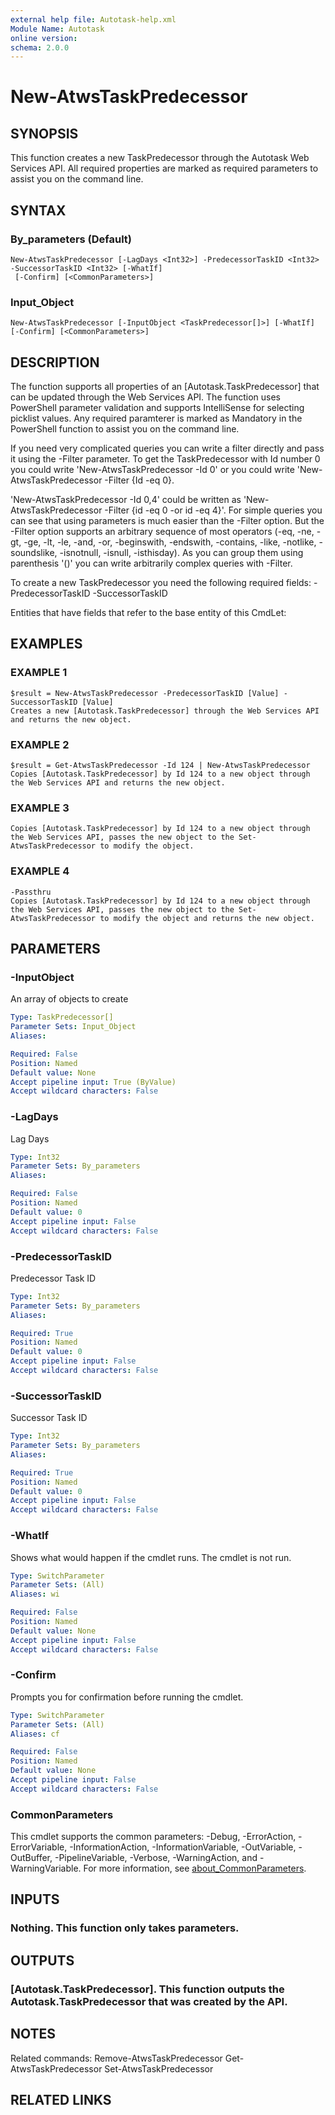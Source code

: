 ```yaml
---
external help file: Autotask-help.xml
Module Name: Autotask
online version:
schema: 2.0.0
---
```


# New-AtwsTaskPredecessor

## SYNOPSIS
This function creates a new TaskPredecessor through the Autotask Web Services API.
All required properties are marked as required parameters to assist you on the command line.

## SYNTAX

### By_parameters (Default)
```
New-AtwsTaskPredecessor [-LagDays <Int32>] -PredecessorTaskID <Int32> -SuccessorTaskID <Int32> [-WhatIf]
 [-Confirm] [<CommonParameters>]
```

### Input_Object
```
New-AtwsTaskPredecessor [-InputObject <TaskPredecessor[]>] [-WhatIf] [-Confirm] [<CommonParameters>]
```

## DESCRIPTION
The function supports all properties of an \[Autotask.TaskPredecessor\] that can be updated through the Web Services API.
The function uses PowerShell parameter validation  and supports IntelliSense for selecting picklist values.
Any required paramterer is marked as Mandatory in the PowerShell function to assist you on the command line.

If you need very complicated queries you can write a filter directly and pass it using the -Filter parameter.
To get the TaskPredecessor with Id number 0 you could write 'New-AtwsTaskPredecessor -Id 0' or you could write 'New-AtwsTaskPredecessor -Filter {Id -eq 0}.

'New-AtwsTaskPredecessor -Id 0,4' could be written as 'New-AtwsTaskPredecessor -Filter {id -eq 0 -or id -eq 4}'.
For simple queries you can see that using parameters is much easier than the -Filter option.
But the -Filter option supports an arbitrary sequence of most operators (-eq, -ne, -gt, -ge, -lt, -le, -and, -or, -beginswith, -endswith, -contains, -like, -notlike, -soundslike, -isnotnull, -isnull, -isthisday).
As you can group them using parenthesis '()' you can write arbitrarily complex queries with -Filter. 

To create a new TaskPredecessor you need the following required fields:
 -PredecessorTaskID
 -SuccessorTaskID

Entities that have fields that refer to the base entity of this CmdLet:

## EXAMPLES

### EXAMPLE 1
```
$result = New-AtwsTaskPredecessor -PredecessorTaskID [Value] -SuccessorTaskID [Value]
Creates a new [Autotask.TaskPredecessor] through the Web Services API and returns the new object.
```

### EXAMPLE 2
```
$result = Get-AtwsTaskPredecessor -Id 124 | New-AtwsTaskPredecessor 
Copies [Autotask.TaskPredecessor] by Id 124 to a new object through the Web Services API and returns the new object.
```

### EXAMPLE 3
```
Copies [Autotask.TaskPredecessor] by Id 124 to a new object through the Web Services API, passes the new object to the Set-AtwsTaskPredecessor to modify the object.
```

### EXAMPLE 4
```
-Passthru
Copies [Autotask.TaskPredecessor] by Id 124 to a new object through the Web Services API, passes the new object to the Set-AtwsTaskPredecessor to modify the object and returns the new object.
```

## PARAMETERS

### -InputObject
An array of objects to create

```yaml
Type: TaskPredecessor[]
Parameter Sets: Input_Object
Aliases:

Required: False
Position: Named
Default value: None
Accept pipeline input: True (ByValue)
Accept wildcard characters: False
```

### -LagDays
Lag Days

```yaml
Type: Int32
Parameter Sets: By_parameters
Aliases:

Required: False
Position: Named
Default value: 0
Accept pipeline input: False
Accept wildcard characters: False
```

### -PredecessorTaskID
Predecessor Task ID

```yaml
Type: Int32
Parameter Sets: By_parameters
Aliases:

Required: True
Position: Named
Default value: 0
Accept pipeline input: False
Accept wildcard characters: False
```

### -SuccessorTaskID
Successor Task ID

```yaml
Type: Int32
Parameter Sets: By_parameters
Aliases:

Required: True
Position: Named
Default value: 0
Accept pipeline input: False
Accept wildcard characters: False
```

### -WhatIf
Shows what would happen if the cmdlet runs.
The cmdlet is not run.

```yaml
Type: SwitchParameter
Parameter Sets: (All)
Aliases: wi

Required: False
Position: Named
Default value: None
Accept pipeline input: False
Accept wildcard characters: False
```

### -Confirm
Prompts you for confirmation before running the cmdlet.

```yaml
Type: SwitchParameter
Parameter Sets: (All)
Aliases: cf

Required: False
Position: Named
Default value: None
Accept pipeline input: False
Accept wildcard characters: False
```

### CommonParameters
This cmdlet supports the common parameters: -Debug, -ErrorAction, -ErrorVariable, -InformationAction, -InformationVariable, -OutVariable, -OutBuffer, -PipelineVariable, -Verbose, -WarningAction, and -WarningVariable. For more information, see [about_CommonParameters](http://go.microsoft.com/fwlink/?LinkID=113216).

## INPUTS

### Nothing. This function only takes parameters.
## OUTPUTS

### [Autotask.TaskPredecessor]. This function outputs the Autotask.TaskPredecessor that was created by the API.
## NOTES
Related commands:
Remove-AtwsTaskPredecessor
 Get-AtwsTaskPredecessor
 Set-AtwsTaskPredecessor

## RELATED LINKS
